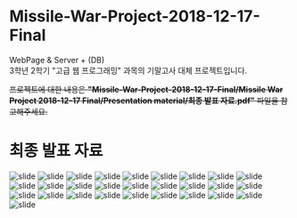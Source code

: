 # Missile-War-Project-2018-12-17-Final  
WebPage &amp; Server + (DB)  
3학년 2학기 "고급 웹 프로그래밍" 과목의 기말고사 대체 프로젝트입니다.  

~~프로젝트에 대한 내용은 **"Missile-War-Project-2018-12-17-Final/Missile War Project 2018-12-17 Final/Presentation material/최종 발표 자료.pdf"**
파일을 참고해주세요.~~

# 최종 발표 자료

![slide](./images/finals/슬라이드1.jpg)
![slide](./images/finals/슬라이드2.jpg)
![slide](./images/finals/슬라이드3.jpg)
![slide](./images/finals/슬라이드4.jpg)
![slide](./images/finals/슬라이드5.jpg)
![slide](./images/finals/슬라이드6.jpg)
![slide](./images/finals/슬라이드7.jpg)
![slide](./images/finals/슬라이드8.jpg)
![slide](./images/finals/슬라이드9.jpg)
![slide](./images/finals/슬라이드10.jpg)
![slide](./images/finals/슬라이드11.jpg)
![slide](./images/finals/슬라이드12.jpg)
![slide](./images/finals/슬라이드13.jpg)
![slide](./images/finals/슬라이드14.jpg)
![slide](./images/finals/슬라이드15.jpg)
![slide](./images/finals/슬라이드16.jpg)
![slide](./images/finals/슬라이드17.jpg)
![slide](./images/finals/슬라이드18.jpg)
![slide](./images/finals/슬라이드19.jpg)
![slide](./images/finals/슬라이드20.jpg)
![slide](./images/finals/슬라이드21.jpg)
![slide](./images/finals/슬라이드22.jpg)
![slide](./images/finals/슬라이드23.jpg)
![slide](./images/finals/슬라이드24.jpg)
![slide](./images/finals/슬라이드25.jpg)
![slide](./images/finals/슬라이드26.jpg)
![slide](./images/finals/슬라이드27.jpg)
![slide](./images/finals/슬라이드28.jpg)
